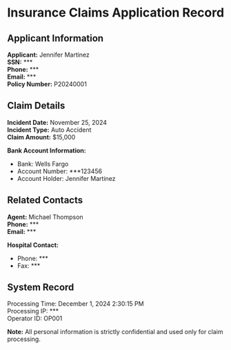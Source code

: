# Insurance Claims Application Record

## Applicant Information

**Applicant:** Jennifer Martinez  
**SSN:** ***  
**Phone:** ***  
**Email:** ***  
**Policy Number:** P20240001  

## Claim Details

**Incident Date:** November 25, 2024  
**Incident Type:** Auto Accident  
**Claim Amount:** $15,000  

**Bank Account Information:**
- Bank: Wells Fargo
- Account Number: ***123456
- Account Holder: Jennifer Martinez

## Related Contacts

**Agent:** Michael Thompson  
**Phone:** ***  
**Email:** ***  

**Hospital Contact:**
- Phone: ***
- Fax: ***

## System Record

Processing Time: December 1, 2024 2:30:15 PM  
Processing IP: ***  
Operator ID: OP001

**Note:** All personal information is strictly confidential and used only for claim processing. 